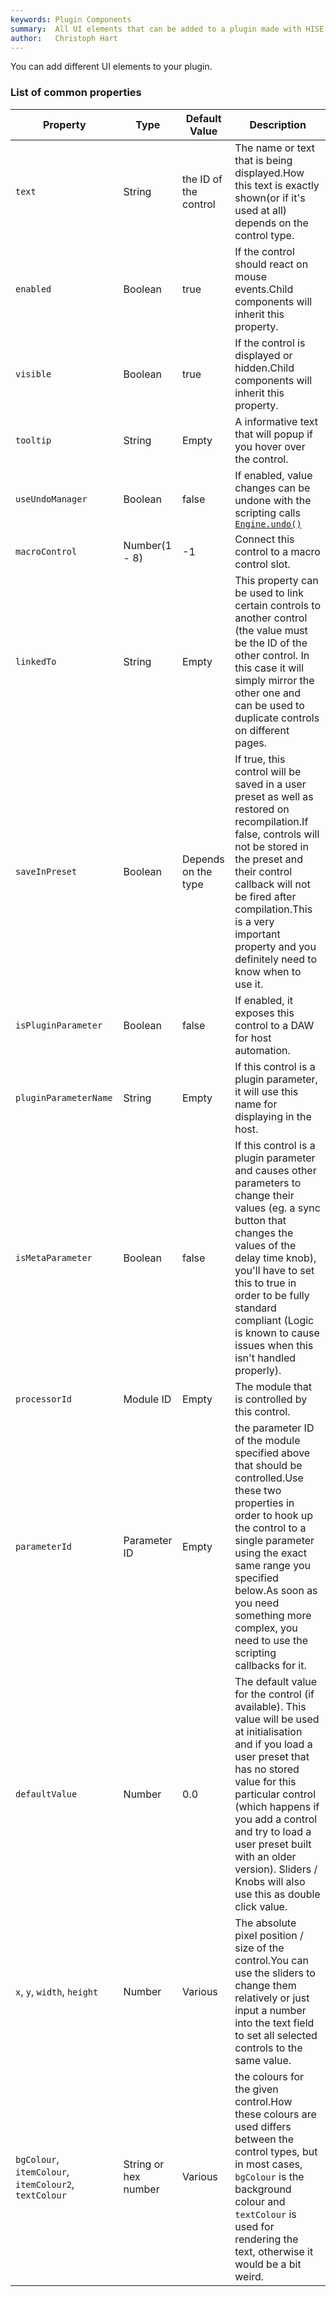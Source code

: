 ```yaml
---
keywords: Plugin Components
summary:  All UI elements that can be added to a plugin made with HISE
author:   Christoph Hart
---
```


You can add different UI elements to your plugin.

### List of common properties

| Property | Type | Default Value | Description |
| ------ | ---- | ----- | --------------- |
| `text` | String | the ID of the control | The name or text that is being displayed.How this text is exactly shown(or if it's used at all) depends on the control type. |
| `enabled`| Boolean | true | If the control should react on mouse events.Child components will inherit this property. |
| `visible` | Boolean | true | If the control is displayed or hidden.Child components will inherit this property. |
| `tooltip` | String | Empty | A informative text that will popup if you hover over the control. |
| `useUndoManager` | Boolean | false | If enabled, value changes can be undone with the scripting calls [`Engine.undo()`](/scripting/scripting-api/engine#undo) |
| `macroControl` | Number(1 - 8) | -1 | Connect this control to a macro control slot. |
| `linkedTo` | String | Empty | This property can be used to link certain controls to another control (the value must be the ID of the other control. In this case it will simply mirror the other one and can be used to duplicate controls on different pages. |
| `saveInPreset` | Boolean | Depends on the type | If true, this control will be saved in a user preset as well as restored on recompilation.If false, controls will not be stored in the preset and their control callback will not be fired after compilation.This is a very important property and you definitely need to know when to use it. |
| `isPluginParameter` | Boolean | false | If enabled, it exposes this control to a DAW for host automation. |
| `pluginParameterName` | String | Empty | If this control is a plugin parameter, it will use this name for displaying in the host. |
| `isMetaParameter` | Boolean | false | If this control is a plugin parameter and causes other parameters to change their values (eg. a sync button that changes the values of the delay time knob), you'll have to set this to true in order to be fully standard compliant (Logic is known to cause issues when this isn't handled properly). |
| `processorId` | Module ID | Empty | The module that is controlled by this control. |
| `parameterId` | Parameter ID | Empty | the parameter ID of the module specified above that should be controlled.Use these two properties in order to hook up the control to a single parameter using the exact same range you specified below.As soon as you need something more complex, you need to use the scripting callbacks for it. |
| `defaultValue` | Number | 0.0 | The default value for the control (if available). This value will be used at initialisation and if you load a user preset that has no stored value for this particular control (which happens if you add a control and try to load a user preset built with an older version). Sliders / Knobs will also use this as double click value. |
| `x`, `y`, `width`, `height` | Number | Various | The absolute pixel position / size of the control.You can use the sliders to change them relatively or just input a number into the text field to set all selected controls to the same value. |
| `bgColour`, `itemColour`, `itemColour2`, `textColour` | String or hex number | Various | the colours for the given control.How these colours are used differs between the control types, but in most cases, `bgColour` is the background colour and `textColour` is used for rendering the text, otherwise it would be a bit weird. |
